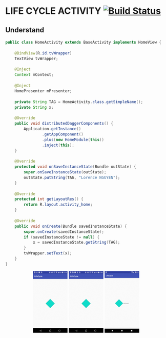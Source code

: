 # LIFE CYCLE ACTIVITY [![Build Status](https://travis-ci.org/nomensa/jquery.hide-show.svg)](https://travis-ci.org/nomensa/jquery.hide-show.svg?branch=master)
  
## Understand

```java
public class HomeActivity extends BaseActivity implements HomeView {

    @BindView(R.id.tvWrapper)
    TextView tvWrapper;

    @Inject
    Context mContext;

    @Inject
    HomePresenter mPresenter;

    private String TAG = HomeActivity.class.getSimpleName();
    private String x;

    @Override
    public void distributedDaggerComponents() {
        Application.getInstance()
                .getAppComponent()
                .plus(new HomeModule(this))
                .inject(this);
    }

    @Override
    protected void onSaveInstanceState(Bundle outState) {
        super.onSaveInstanceState(outState);
        outState.putString(TAG, "Lorence NGUYEN");
    }

    @Override
    protected int getLayoutRes() {
        return R.layout.activity_home;
    }

    @Override
    public void onCreate(Bundle savedInstanceState) {
        super.onCreate(savedInstanceState);
        if (savedInstanceState != null) {
            x = savedInstanceState.getString(TAG);
        }
        tvWrapper.setText(x);
    }
}
```
<p align="center">
  <img src = "https://github.com/danisluis6/Life-Cycle-Activity/blob/fill_ram/img/1.gif" width="108px" height="192px"/>
  <img src = "https://github.com/danisluis6/Life-Cycle-Activity/blob/fill_ram/img/2.gif" width="108px" height="192px"/>
  <img src = "https://github.com/danisluis6/Life-Cycle-Activity/blob/fill_ram/img/3.gif" width="108px" height="192px"/>
</p>
